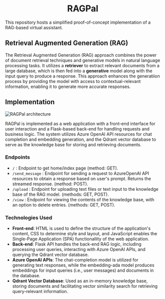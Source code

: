 <h1 align="center">RAGPal</h1>


This repository hosts a simplified proof-of-concept implementation of a RAG-based virtual assistant.

## Retrieval Augmented Generation (RAG)
The Retrieval Augmented Generation (RAG) approach combines the power of document retrieval techniques and generative models in natural language processing tasks. It utilizes a **retriever** to extract relevant documents from a large database, which is then fed into a **generative** model along with the input query to produce a response. This approach enhances the generatiion process by providing the model with access to contextual-relevant information, enabling it to generate more accurate responses. 

## Implementation
![RAGPal architecture](https://github.com/ThanosM97/RAGPal/assets/41332813/c9773a55-3105-45b7-8c6e-dc1e352d0be4)

RAGPal is implemented as a web application with a front-end interface for user interaction and a Flask-based back-end for handling requests and business logic. The system utilizes Azure OpenAI API resources for chat completion and embedding generation, and the Qdrant vector database to serve as the knowledge base for storing and retrieving documents. 

### Endpoints
* `/` : Endpoint to get home/index page (method: GET).
* `/send_message` : Endpoint for sending a request to AzureOpenAI API resources to obtain a response based on user's prompt. Returns the streamed response. (method: POST).
* `/upload` : Endpoint for uploading text files or text input to the knowledge base of the RAG model. (methods: GET, POST).
* `/view` : Endpoint for viewing the contents of the knowledge base, with an option to delete entries. (methods: GET, POST).

### Technologies Used
* **Front-end**: HTML is used to define the structure of the application's content, CSS to determine style and layout, and JavaScript enables the Single-Page Application (SPA) functionallity of the web application.
* **Back-end**: Flask API handles the back-end RAG logic, including processing user queries, interacting with Azure OpenAI APIs, and querying the Qdrant vector database.
* **Azure OpenAI APIs**: The chat-completion model is utilized for generating text responses, while the embedding-ada model produces embeddings for input queries (i.e., user messages) and documents in the database.
* **Qdrant Vector Database**: Used as an in-memory knowledge base, storing documents and facilitating vector similarity search for retrieving query-relevant information.
